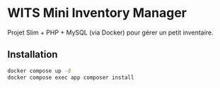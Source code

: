 # WITS Mini Inventory Manager

Projet Slim + PHP + MySQL (via Docker) pour gérer un petit inventaire.

## Installation
```bash
docker compose up -d
docker compose exec app composer install
